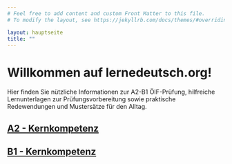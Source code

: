 ```yaml
---
# Feel free to add content and custom Front Matter to this file.
# To modify the layout, see https://jekyllrb.com/docs/themes/#overriding-theme-defaults

layout: hauptseite
title: ""
---
```

# Willkommen auf lernedeutsch.org!

Hier finden Sie nützliche Informationen zur A2-B1 ÖIF-Prüfung, hilfreiche Lernunterlagen zur Prüfungsvorbereitung sowie praktische Redewendungen und Mustersätze für den Alltag.

## [A2 - Kernkompetenz](/A2)


## [B1 - Kernkompetenz](/B1)


